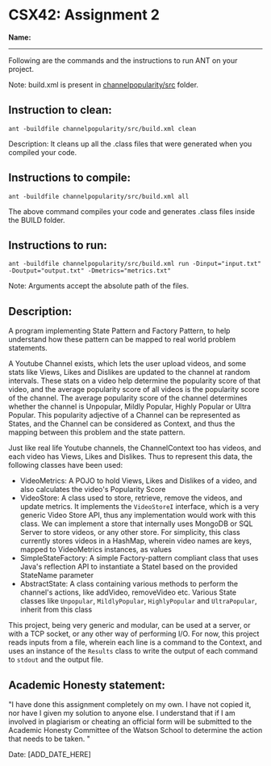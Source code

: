 # CSX42: Assignment 2
**Name:**

-----------------------------------------------------------------------

Following are the commands and the instructions to run ANT on your project.


Note: build.xml is present in [channelpopularity/src](./channelpopularity/src/) folder.

## Instruction to clean:

```commandline
ant -buildfile channelpopularity/src/build.xml clean
```

Description: It cleans up all the .class files that were generated when you
compiled your code.

## Instructions to compile:

```commandline
ant -buildfile channelpopularity/src/build.xml all
```
The above command compiles your code and generates .class files inside the BUILD folder.

## Instructions to run:

```commandline
ant -buildfile channelpopularity/src/build.xml run -Dinput="input.txt" -Doutput="output.txt" -Dmetrics="metrics.txt"
```
Note: Arguments accept the absolute path of the files.


## Description:
A program implementing State Pattern and Factory Pattern, to help understand how these pattern
can be mapped to real world problem statements.

A Youtube Channel exists, which lets the user upload videos, and some stats like Views, Likes and Dislikes
are updated to the channel at random intervals. These stats on a video help determine the popularity score
of that video, and the average popularity score of all videos is the popularity score of the channel.
The average popularity score of the channel determines whether the channel is Unpopular, Mildly Popular,
Highly Popular or Ultra Popular.
This popularity adjective of a Channel can be represented as States, and the Channel can be considered
as Context, and thus the mapping between this problem and the state pattern.

Just like real life Youtube channels, the ChannelContext too has videos, and each video has Views, Likes and Dislikes.
Thus to represent this data, the following classes have been used:
- VideoMetrics: A POJO to hold Views, Likes and Dislikes of a video, and also calculates the video's Popularity Score
- VideoStore: A class used to store, retrieve, remove the videos, and update metrics. It implements the `VideoStoreI` interface,
				which is a very generic Video Store API, thus any implementation would work with this class. We can implement a
				store that internally uses MongoDB or SQL Server to store videos, or any other store. For simplicity, this class 
				currently stores videos in a HashMap, wherein video names are keys, mapped to VideoMetrics instances, as values
- SimpleStateFactory: A simple Factory-pattern compliant class that uses Java's reflection API to instantiate a StateI based on
				the provided StateName parameter
- AbstractState: A class containing various methods to perform the channel's actions, like addVideo, removeVideo etc.
				Various State classes like `Unpopular`, `MildlyPopular`, `HighlyPopular` and `UltraPopular`, inherit from this class
				
This project, being very generic and modular, can be used at a server, or with a TCP socket, or any other way of performing I/O.
For now, this project reads inputs from a file, wherein each line is a command to the Context, and uses an instance of the `Results`
class to write the output of each command to `stdout` and the output file. 

## Academic Honesty statement:

"I have done this assignment completely on my own. I have not copied
it, nor have I given my solution to anyone else. I understand that if
I am involved in plagiarism or cheating an official form will be
submitted to the Academic Honesty Committee of the Watson School to
determine the action that needs to be taken. "

Date: [ADD_DATE_HERE]


